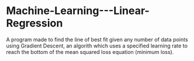# Machine-Learning---Linear-Regression
A program made to find the line of best fit given any number of  data points using Gradient Descent, an algorith which uses a specified learning rate to reach the bottom of the mean squared loss equation (minimum loss).
